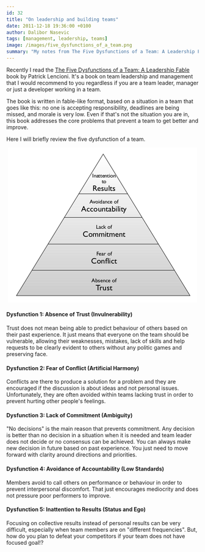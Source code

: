 ```yaml
---
id: 32
title: "On leadership and building teams"
date: 2011-12-18 19:36:00 +0100
author: Dalibor Nasevic
tags: [management, leadership, teams]
image: /images/five_dysfunctions_of_a_team.png
summary: "My notes from The Five Dysfunctions of a Team: A Leadership Fable book."
---
```


Recently I read the [The Five Dysfunctions of a Team: A Leadership Fable](http://www.amazon.com/Five-Dysfunctions-Team-Leadership-Lencioni/dp/0787960756 "The Five Dysfunctions of a Team: A Leadership Fable") book by Patrick Lencioni. It's a book on team leadership and management that I would recommend to you regardless if you are a team leader, manager or just a developer working in a team.

The book is written in fable-like format, based on a situation in a team that goes like this: no one is accepting responsibility, deadlines are being missed, and morale is very low. Even if that's not the situation you are in, this book addresses the core problems that prevent a team to get better and improve.

Here I will briefly review the five dysfunction of a team.

<p style="text-align: center">
  <img src="/images/five_dysfunctions_of_a_team.png" alt="The Five Dysfunctions of a Team" title="The Five Dysfunctions of a Team">
</p>

#### Dysfunction 1: Absence of Trust (Invulnerability)

Trust does not mean being able to predict behaviour of others based on their past experience. It just means that everyone on the team should be vulnerable, allowing their weaknesses, mistakes, lack of skills and help requests to be clearly evident to others without any politic games and preserving face.

#### Dysfunction 2: Fear of Conflict (Artificial Harmony)

Conflicts are there to produce a solution for a problem and they are encouraged if the discussion is about ideas and not personal issues. Unfortunately, they are often avoided within teams lacking trust in order to prevent hurting other people's feelings.

#### Dysfunction 3: Lack of Commitment (Ambiguity)

"No decisions" is the main reason that prevents commitment. Any decision is better than no decision in a situation when it is needed and team leader does not decide or no consensus can be achieved. You can always make new decision in future based on past experience. You just need to move forward with clarity around directions and priorities.

#### Dysfunction 4: Avoidance of Accountability (Low Standards)

Members avoid to call others on performance or behaviour in order to prevent interpersonal discomfort. That just encourages mediocrity and does not pressure poor performers to improve.

#### Dysfunction 5: Inattention to Results (Status and Ego)

Focusing on collective results instead of personal results can be very difficult, especially when team members are on "different frequencies". But, how do you plan to defeat your competitors if your team does not have focused goal!?
